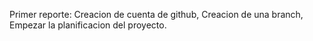 Primer reporte:
Creacion de cuenta de github,
Creacion de una branch,
Empezar la planificacion del proyecto.
